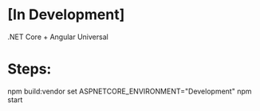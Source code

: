 # [In Development]

.NET Core + Angular Universal

# Steps:
npm build:vendor
set ASPNETCORE_ENVIRONMENT="Development"
npm start